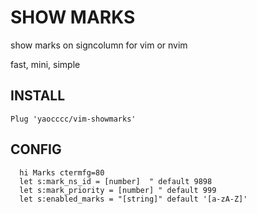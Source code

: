 # SHOW MARKS

show marks on signcolumn for vim or nvim

fast, mini, simple

## INSTALL

`Plug 'yaocccc/vim-showmarks'`

## CONFIG

```viml
  hi Marks ctermfg=80
  let s:mark_ns_id = [number]  " default 9898
  let s:mark_priority = [number] " default 999
  let s:enabled_marks = "[string]" default '[a-zA-Z]'
```
